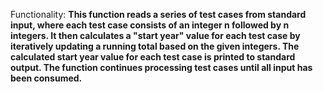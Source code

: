 Functionality: **This function reads a series of test cases from standard input, where each test case consists of an integer n followed by n integers. It then calculates a "start year" value for each test case by iteratively updating a running total based on the given integers. The calculated start year value for each test case is printed to standard output. The function continues processing test cases until all input has been consumed.**